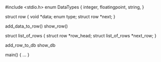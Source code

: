 
#include <stdio.h>
enum DataTypes {
		integer,
		floatingpoint,
		string,
}

struct row {
		void  *data;
		enum type;
		struct row *next;
}
 
add_data_to_row()
show_row()
 
 struct list_of_rows {
		struct row *row_head;
		struct list_of_rows *next_row;
 }
 
 add_row_to_db
 show_db
 
 main()
 {
	 ...
 }
 

		
